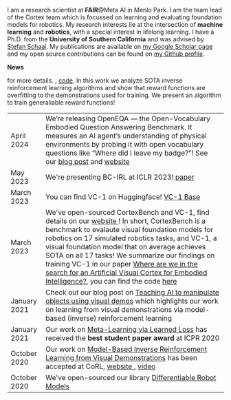  I am a research scientist at <b>FAIR</b>@Meta AI in Menlo Park. I am the team lead of the Cortex team which is focussed on learning and evaluating foundation models for robotics. My research interests lie at the intersection of <b>machine learning</b> and <b>robotics</b>, with a special interest in lifelong learning. I have a Ph.D. from the <b>University of Southern California</b> and was advised by [Stefan Schaal](https://stefan-schaal.net). My publications are available on [my Google Scholar page](https://scholar.google.com/citations?user=7oxkHYYAAAAJ&hl=en) and my open source contributions can be found on [my Github profile](https://github.com/fmeier).

<b></b>
<b>News</b>
<table class="table table-hover">

  <tr>
  <td class='col-md-3'>April 2024</td>
  <td>We’re releasing OpenEQA — the Open-Vocabulary Embodied Question Answering Benchmark. It measures an AI agent’s understanding of physical environments by probing it with open vocabulary questions like “Where did I leave my badge?”! See our <a href="https://ai.meta.com/blog/openeqa-embodied-question-answering-robotics-ar-glasses/">blog post</a> and <a href="https://open-eqa.github.io">website</a> </td> for more details.
</tr>
 <tr>
  <td class='col-md-3'>May 2023</td>
  <td>We're presenting BC-IRL at ICLR 2023! <a href="https://arxiv.org/abs/2303.16194">paper</a> </td>, <a href="https://github.com/facebookresearch/bc-irl">code</a> </td>. In this work we analyze SOTA inverse reinforcement learning algorithms and show that reward functions are overfitting to the demonstrations used for training. We present an algorithm to train generaliable reward functions!
</tr>
 <tr>
  <td class='col-md-3'>March 2023</td>
  <td>You can find VC-1 on Huggingface! <a href="https://huggingface.co/facebook/vc1-base">VC-1 Base</a> </td>
</tr>
 <tr>
  <td class='col-md-3'>March 2023</td>
  <td> We've open-sourced CortexBench and VC-1, find details on our <a href="https://eai-vc.github.io"> website </a>! In short, CortexBench is a benchmark to evalaute visual foundation models for robotics on 17 simulated robotics tasks, and VC-1, a visual foundation model that on average achieves SOTA on all 17 tasks! We summarize our findings on training VC-1 in our paper <a href="https://ai.meta.com/research/publications/where-are-we-in-the-search-for-an-artificial-visual-cortex-for-embodied-intelligence/">Where are we in the search for an Artificial Visual Cortex for Embodied Intelligence?</a>, you can find the code <a href="https://github.com/facebookresearch/eai-vc/"> here </a> </td>
</tr>
<tr>
  <td class='col-md-3'>January 2021</td>
  <td>Check out our blog post on <a href="https://ai.meta.com/blog/teaching-ai-to-manipulate-objects-using-visual-demos">Teaching AI to manipulate objects using visual demos</a> which highlights our work on learning from visual demonstrations via model-based (inverse) reinforcement learning</td>
</tr>
 <tr>
  <td class='col-md-3'>January 2021</td>
  <td>Our work on <a href="https://arxiv.org/abs/1906.05374">Meta-Learning via Learned Loss</a> has received the <b> best student paper award </b> at ICPR 2020</td>
</tr>
<tr>
  <td class='col-md-3'>October 2020</td>
  <td>Our work on <a href="https://arxiv.org/abs/2010.09034">Model-Based Inverse Reinforcement Learning from Visual Demonstrations</a> has been accepted at CoRL, <a href="https://sites.google.com/view/model-based-irl-from-vision"> website </a>, <a href="https://www.youtube.com/watch?v=sRrNhtLk12M&t"> video </a> </td>
</tr>
<tr>
  <td class='col-md-3'>October 2020</td>
  <td>We've open-sourced our library <a href="[https://arxiv.org/abs/2010.09034](https://github.com/facebookresearch/differentiable-robot-model)">Differentiable Robot Models</a> </td>
</tr>
<tr>
</tr>
</table>
<!-- ## <i class="fa fa-chevron-right"></i> Education -->

<!-- <table class="table table-hover">
  <tr>
    <td class="col-md-3">Aug 2014 - May 2019</td>
    <td>
        <strong>Ph.D. in Computer Science</strong>
          (0.00/0.00)
        <br>
      Carnegie Mellon University
    </td>
  </tr>
  <tr>
    <td class="col-md-3">Aug 2014 - May 2016</td>
    <td>
        <strong>M.S. in Computer Science</strong>
          (0.00/0.00)
        <br>
      Carnegie Mellon University
    </td>
  </tr>
  <tr>
    <td class="col-md-3">Aug 2011 - May 2014</td>
    <td>
        <strong>B.S. in Computer Science</strong>
          (3.99/4.00)
        <br>
      Virginia Tech
    </td>
  </tr>
  <tr>
    <td class="col-md-3">Aug 2007 - May 2011</td>
    <td>
      Northside High School (Roanoke, Virginia)
    </td>
  </tr>
</table> -->


<!-- ## <i class="fa fa-chevron-right"></i> Experience
<table class="table table-hover">
<tr>
  <td class='col-md-3'>May 2019 - Present</td>
  <td><strong>Facebook AI</strong>, Research Scientist</td>
</tr>
<tr>
</tr>
<tr>
  <td class='col-md-3'>June 2018 - Sept 2018</td>
  <td><strong>Intel Labs</strong>, Research Intern</td>
</tr>
<tr>
</tr>
<tr>
  <td class='col-md-3'>May 2017 - Oct 2017</td>
  <td><strong>Google DeepMind</strong>, Research Intern</td>
</tr>
<tr>
</tr>
<tr>
  <td class='col-md-3'>May 2014 - Aug 2014</td>
  <td><strong>Adobe Research</strong>, Data Scientist Intern</td>
</tr>
<tr>
</tr>
<tr>
  <td class='col-md-3'>Dec 2013 - Jan 2014</td>
  <td><strong>Snowplow Analytics</strong>, Software Engineer Intern</td>
</tr>
<tr>
</tr>
<tr>
  <td class='col-md-3'>May 2013 - Aug 2013</td>
  <td><strong>Qualcomm</strong>, Software Engineer Intern</td>
</tr>
<tr>
</tr>
<tr>
  <td class='col-md-3'>May 2012 - Aug 2012</td>
  <td><strong>Phoenix Integration</strong>, Software Engineer Intern</td>
</tr>
<tr>
</tr>
<tr>
  <td class='col-md-3'>Jan 2011 - Aug 2011</td>
  <td><strong>Sunapsys</strong>, Network Administrator Intern</td>
</tr>
<tr>
</tr>
</table>

